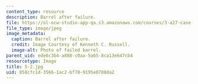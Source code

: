 ```yaml
---
content_type: resource
description: Barrel after failure.
file: https://ol-ocw-studio-app-qa.s3.amazonaws.com/courses/3-a27-case-studies-in-forensic-metallurgy-fall-2007/058cfc1d35661ac2bf709195e0708da2_5-2.jpg
file_type: image/jpeg
image_metadata:
  caption: Barrel after failure.
  credit: Image Courtesy of Kenneth C. Russell.
  image-alt: Photo of failed barrel.
parent_uid: ede6c3b4-a888-c0aa-5a65-8ca13e647cb4
resourcetype: Image
title: 5-2.jpg
uid: 058cfc1d-3566-1ac2-bf70-9195e0708da2
---
```

